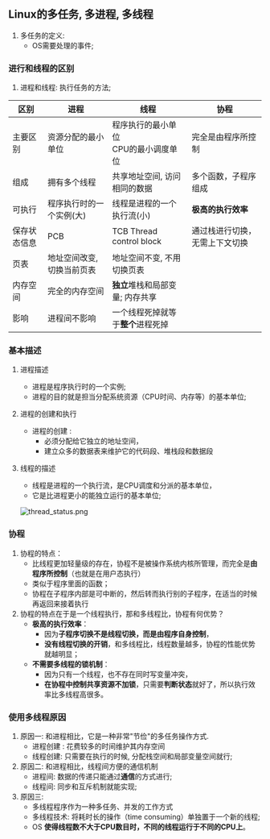 ##  Linux的多任务, 多进程, 多线程

1. 多任务的定义:
   + OS需要处理的事件;

### 进行和线程的区别

1. 进程和线程: 执行任务的方法;

| 区别         | 进程                       | 线程                                      | 协程                           |
| ------------ | -------------------------- | ----------------------------------------- | ------------------------------ |
| 主要区别     | 资源分配的最小单位         | 程序执行的最小单位<br />CPU的最小调度单位 | 完全是由程序所控制             |
| 组成         | 拥有多个线程               | 共享地址空间, 访问相同的数据              | 多个函数，子程序组成           |
| 可执行       | 程序执行时的一个实例(大)   | 线程是进程的一个执行流(小)                | **极高的执行效率**             |
| 保存状态信息 | PCB                        | TCB Thread control block                  | 通过栈进行切换，无需上下文切换 |
| 页表         | 地址空间改变, 切换当前页表 | 地址空间不变, 不用切换页表                |                                |
| 内存空间     | 完全的内存空间             | **独立**堆栈和局部变量; 内存共享          |                                |
| 影响         | 进程间不影响               | 一个线程死掉就等于**整个**进程死掉        |                                |

### 基本描述

1. 进程描述	
   + 进程是程序执行时的一个实例;
   + 进程的目的就是担当分配系统资源（CPU时间、内存等）的基本单位;
2. 进程的创建和执行
   + 进程的创建 :
     + 必须分配给它独立的地址空间，
     + 建立众多的数据表来维护它的代码段、堆栈段和数据段
3. 线程的描述
   + 线程是进程的一个执行流，是CPU调度和分派的基本单位，
   + 它是比进程更小的能独立运行的基本单位;
   
   ![thread_status.png](https://github.com/quronghui/Embedded-written-reference/blob/master/8.1Dji大疆/photo/thread_status.png)

### 协程

1. 协程的特点：
   + 比线程更加轻量级的存在，协程不是被操作系统内核所管理，而完全是**由程序所控制**（也就是在用户态执行）
   + 类似于程序里面的函数；
   + 协程在子程序内部是可中断的，然后转而执行别的子程序，在适当的时候再返回来接着执行
2. 协程的特点在于是一个线程执行，那和多线程比，协程有何优势？
   + **极高的执行效率**：
     + 因为**子程序切换不是线程切换，而是由程序自身控制**，
     + **没有线程切换的开销**，和多线程比，线程数量越多，协程的性能优势就越明显；
   + **不需要多线程的锁机制**：
     + 因为只有一个线程，也不存在同时写变量冲突，
     + **在协程中控制共享资源不加锁**，只需要**判断状态**就好了，所以执行效率比多线程高很多。

###  使用多线程原因

1. 原因一: 和进程相比，它是一种非常"节俭"的多任务操作方式.
   + 进程创建 :  花费较多的时间维护其内存空间
   + 线程创建:  只需要在执行的时候, 分配栈空间和局部变量空间就行;
2. 原因二: 和进程相比，线程间方便的通信机制
   + 进程间: 数据的传递只能通过**通信**的方式进行;
   + 线程间: 同步和互斥机制就能实现;
3. 原因三: 
   + 多线程程序作为一种多任务、并发的工作方式
   + 多线程技术: 将耗时长的操作（time consuming）单独置于一个新的线程;
   + OS **使得线程数不大于CPU数目时，不同的线程运行于不同的CPU上**。